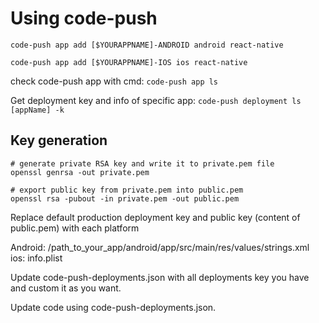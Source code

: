 # Using code-push

`code-push app add [$YOURAPPNAME]-ANDROID android react-native`

`code-push app add [$YOURAPPNAME]-IOS ios react-native`

check code-push app with cmd: `code-push app ls`

Get deployment key and info of specific app: `code-push deployment ls [appName] -k`

## Key generation

```
# generate private RSA key and write it to private.pem file
openssl genrsa -out private.pem

# export public key from private.pem into public.pem
openssl rsa -pubout -in private.pem -out public.pem

```

Replace default production deployment key and public key (content of public.pem) with each platform

Android: /path_to_your_app/android/app/src/main/res/values/strings.xml
ios: info.plist

Update code-push-deployments.json with all deployments key you have and custom it as you want.

Update code using code-push-deployments.json.
